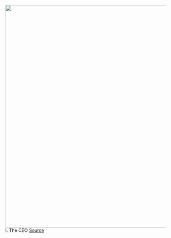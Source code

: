 <img src='https://cdn.vox-cdn.com/thumbor/v8tkxqjCxFVetL4yc7Wk6L2Mi2E=/0x0:2040x1360/1200x800/filters:focal(857x517:1183x843)/cdn.vox-cdn.com/uploads/chorus_image/image/66883135/acastro_180720_1777_facebook_0001.0.jpg' width='700px' /><br/>
I. The CEO
<a href='https://www.theverge.com/interface/2020/6/1/21276969/facebook-walkout-mark-zuckerberg-audio-trump-disgust-twitter'> Source <a/>